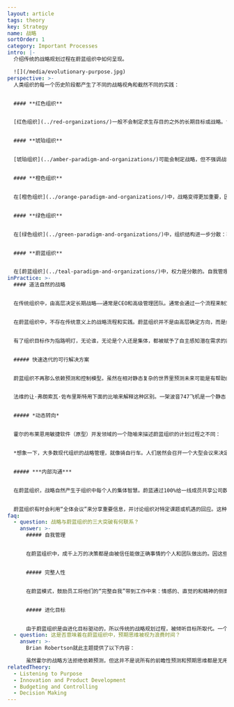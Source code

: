 ```yaml
---
layout: article
tags: theory
key: Strategy
name: 战略
sortOrder: 1
category: Important Processes
intro: |-
  介绍传统的战略规划过程在蔚蓝组织中如何呈现。

  ![](/media/evolutionary-purpose.jpg)
perspective: >-
  人类组织的每一个历史阶段都产生了不同的战略视角和截然不同的实践：


  #### **红色组织**


  [红色组织](../red-organizations/)一般不会制定求生存目的之外的长期目标或战略。酋长寻求短期收益以维持权力，并在威胁和机遇出现时对其作出反应。


  #### **琥珀组织**


  [琥珀组织](../amber-paradigm-and-organizations/)可能会制定战略，但不强调战略，因为世界被视为相对不变和可预测的。所以重点放在过程上。如果有战略，也都是由金字塔最高层负责制定。决策被传令给底层成员，并且只共享必要的信息。


  #### **橙色组织**


  在[橙色组织](../orange-paradigm-and-organizations/)中，战略变得更加重要，因为人们越来越被发现世界是动态的。不过，尽管人们认为世界越来越复杂，但仍然认为是可以预测的。战略通常仍然是一个非常自上而下的过程，但已经从命令和控制过渡到预测和控制。为了保持竞争优势，橙色范式得出的结论是，组织的大部分成员必须被授权，并被授予一些独立思考和执行的空间。于是产生了目标管理的做法——最高管理层制定一个总体方向，并将目标和里程碑层层下达到金字塔底，以达到预期的结果。这个过程开发出那些我们都很熟悉的流程，如定期战略规划、年度预算、资产平衡表和关键绩效指标。


  #### **绿色组织**


  在[绿色组织](../green-paradigm-and-organizations/)中，组织结构进一步分散：较低级别的人员越来越得到授权，领导者的一项关键责任就是促进这种授权。不过，绿色组织通常仍然保持着某种等级结构，组织的战略方向主要来自高层。但战略也被纳入了服务的目的，这超越了橙色那种赢得竞争和利润的目的。


  #### **蔚蓝组织**


  在[蔚蓝组织](../teal-paradigm-and-organizations/)中，权力是分散的。自我管理取代了等级制度。战略思维不仅仅来自高层，而是可以来自组织内任何位置。团队成员可以提建议、倡议计划、建议变更——只要他们在这个过程中与相关倡议协商。活用“建议流程”对此起到了关键的促进作用。战略也与目标密不可分，传统的战略规划被“倾听目标”所取代。
inPractice: >-
  #### 道法自然的战略


  在传统组织中，由高层决定长期战略——通常是CEO和高级管理团队。通常会通过一个流程来制定战略，这个流程的第一步，是高层管理人员审查一些严格掌握的敏感信息。这些信息可能包括，长期预测的制定，还包括实现预测到的各种机遇所需的计划和解决方案。这些计划成为年度目标，并制定部门分解目标。用详细文件概述预先规划好的航线。新的方向/计划是自上而下传达的。


  在蔚蓝组织中，不存在传统意义上的战略流程和实践。蔚蓝组织并不是由高层确定方向，而是组织中的人通过“倾听”组织目标，获得组织可能被召唤去哪里的开放性感觉。不需要更详细的方向图。因为规划图会把潜在的可能性限制在一个狭窄的、预先规划好的路线上。


  有了组织目标作为指路明灯，无论谁，无论是个人还是集体，都被赋予了自主感知潜在需求的能力。战略会随时随地的有机发生，人们不断培育新想法，并在实地测试它们。组织在集体智慧的活动过程中进化、变形、扩张或收缩。现实是伟大的裁判，替代了首席执行官、董事会或委员会。有效的主意会在组织内部聚集动力和能量而立项；而那些不被接纳无法流行的想法会自然枯萎。^\[Laloux, Frederic (2014-02-09). Reinventing Organizations: A Guide to Creating Organizations Inspired by the Next Stage of Human Consciousness (Kindle Locations 4506-4509). Nelson Parker. Kindle Edition.]


  ##### 快速迭代的可行解决方案


  蔚蓝组织不再那么依赖预测和控制模型。虽然在相对静态复杂的世界里预测未来可能是有帮助的，但在一个日益变迁的动态而复杂的当今世界里，预测变得不那么重要。基于这一认识，蔚蓝组织倾向于实施在当下可行的解决方案，这些解决方案随后可以与时俱进。公司不受战略规划流程的约束，也不受可能很快过时之目标的驱使。蔚蓝组织据此可以更自由地通过快速迭代得到快速发展，并根据需要修改战略。


  法维的让·弗朗索瓦·佐布里斯特用下面的比喻来解释这种区别。一架波音747飞机是一个静态复杂的系统。有数以百万计的部件需要无缝地协同工作。但一切都是可规划的；如果你改变一个部分，你应该能够预测所有的后果。但一碗意大利面是一个动态复杂的系统。尽管它只有几十个“零件”，但当你拉着一条从碗里伸出来的面条的末端向外拉，几乎无法预测会发生什么。^\[Laloux, Frederic (2014-02-09). Reinventing Organizations: A Guide to Creating Organizations Inspired by the Next Stage of Human Consciousness (Kindle Locations 4577-4581). Nelson Parker. Kindle Edition.]


  ##### *动态转向*


  霍尔的布莱恩用敏捷软件（原型）开发领域的一个隐喻来描述蔚蓝组织的计划过程之不同：


  *想象一下，大多数现代组织的战略管理，就像骑自行车。人们居然会召开一个大型会议来决定握扶手的角度；尽可能详细地描绘旅程规划，详尽的考虑到所有已知的障碍，以及需要调整航向以避免这些障碍的确切时间和程度。然后骑上自行车，牢牢地将扶手握在之前计算好的角度上，闭上眼睛，按计划驾驶。按照这种做法，即使在整个旅程中能保持自行车直立，但很可能达不到预期目标。于是当自行车摔倒时，可能会问：“为什么我们第一次就没把它规划好？或许还有：“是谁把它搞砸了？”*这种荒谬的方法，基本上反应了许多组织的战略规划方法的通病。相比之下，霍尔模式帮助一个组织变得更接近骑自行车的动态转向范式。动态转向是指根据每个当下真实的反馈进行不断的调整，使之持续保持在一条更有机、更紧急的路径上。如果你观察，哪怕是最熟练的自行车骑手，还是会看到轻微但持续的摆动，因为骑手不断地接受对其当前状态和环境的感官反馈，并对方向、速度、平衡和空气动力学进行微小的修正。摇摆的产生是因为骑手在前进时保持动态平衡，通过快速反馈不断适应环境和载具的诸多限制。骑手并没有浪费大量的时间和精力提前准确预测“正确”的道路，而只是牢记自己的目标，时刻保持在当下，在前进的过程中找到最自然的前进道路。这并不是说骑手没有一个计划，或者至少对可能的路线有某种感觉，只是他能通过不断地臣服于当下的现实，并相信自己在当下感知和反应的能力，这样做骑手不但没有削弱自己的控制能力，反而获得了更多的控制力。同样，我们也有机会通过面对更加无情的现实，不断通过适应当下现实而获得对事实上对组织的更多把控。当我们被某个特定的预期结果束缚时，就有可能会面临一个危险，即在结果与我们的预测不符时，陷入与现实的争斗中而耗费能量。^\[Robertson, Brian J. (2015-06-02). Holacracy: The New Management System for a Rapidly Changing World (Kindle Locations 1765-1781). Henry Holt and Co.. Kindle Edition.]


  ##### ***内部沟通***


  在蔚蓝组织，战略自然产生于组织中每个人的集体智慧。蔚蓝通过100%给一线成员共享公司数据和信息，来激励并培育支撑这种集体智慧。因为每个人都是“知情”的，所以所有人都可以获得信息而有能力提供战略建议。


  蔚蓝组织有时会利用“全体会议”来分享重要信息，并讨论组织对特定课题或机遇的回应。这种做法反映了发起人对组织集体智慧的信任。同时摒弃了一种见解：只有一小部分高层人士才有权限掌握那些，做出合理战略选择所必须的全部复杂信息。^\[Frederic. Reinventing Organizations (pp110-112). Nelson Parker, 2014.]
faq:
  - question: 战略与蔚蓝组织的三大突破有何联系？
    answer: >-
      ##### 自我管理


      在蔚蓝组织中，成千上万的决策都是由被信任能做正确事情的个人和团队做出的。因这些计划不是从高层传下来的，所以没有多少回旋余地。人们能信赖计划、持续改进它并尽力执行。


      ##### 完整人性


      在蔚蓝模式，鼓励员工将他们的“完整自我”带到工作中来：情感的、直觉的和精神的侧面都受欢迎。因此，工作场所变得更加全面。这允许并鼓励反思和正念。鼓励成员主动反思公司的目标和方向。


      ##### 进化目标


      由于蔚蓝组织是由进化目标驱动的，所以传统的战略规划过程，被倾听目标所取代。一个组织的目标是其集体智慧的体现，因此不能自上而下地规定组织的方向。
  - question: 这是否意味着在蔚蓝组织中，预期思维被视为浪费时间？
    answer: >-
      Brian Robertson就此主题提供了以下内容：

      虽然霍尔的战略方法拒绝依赖预测，但这并不是说所有的前瞻性预测和预期思维都是无用的。此时，理解预测和主观投射之间的区别，很有帮助。“Predict预测”来自拉丁语præ-，“事前”，和dicere，“告知”-因此它的字面意思是“事前告知”，或“预见，预言”。而“Project投射”，来自拉丁语pro-，“朝前”，和jacere，“抛出”-因此是，“朝前推出”（创造）。为了前瞻，你必须牢固地扎根于当下的出发点：眼前的现实。获取真实数据并“推出”以了解事件的发展方向，这通常有助于更好地理解你的背景。这与“预测和预言”未来的现实是不同的。^\[Robertson, Brian J. (2015-06-02). Holacracy: The New Management System for a Rapidly Changing World (Kindle Locations 1834-1842). Henry Holt and Co.. Kindle Edition.]
relatedTheory:
  - Listening to Purpose
  - Innovation and Product Development
  - Budgeting and Controlling
  - Decision Making
---
```

